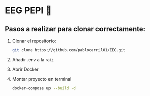 # EEG PEPI 🧠

## Pasos a realizar para clonar correctamente:

1. Clonar el repositorio:

   ```bash
   git clone https://github.com/pablocarril01/EEG.git

   ```

2. Añadir .env a la raíz

3. Abrir Docker

4. Montar proyecto en terminal

   ```bash
   docker-compose up --build -d

   ```
